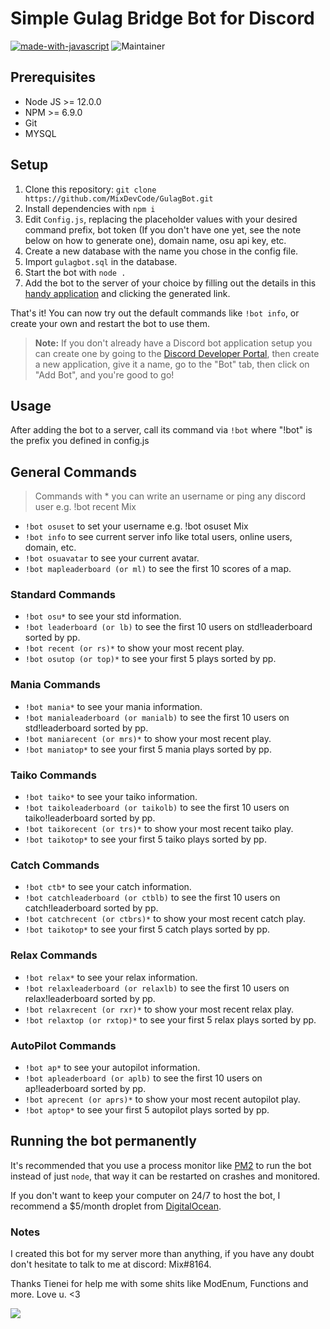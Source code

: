 # Simple Gulag Bridge Bot for Discord
[![made-with-javascript](https://img.shields.io/badge/Made%20with-JavaScript-1f425f.svg)](https://www.javascript.com)
![Maintainer](https://img.shields.io/badge/maintainer-Mix-blue)

## Prerequisites
 * Node JS >= 12.0.0
 * NPM >= 6.9.0
 * Git
 * MYSQL
 
## Setup
1. Clone this repository: `git clone https://github.com/MixDevCode/GulagBot.git`
2. Install dependencies with `npm i`
3. Edit `Config.js`, replacing the placeholder values with your desired command prefix, bot token (If you 
   don't have one yet, see the note below on how to generate one), domain name, osu api key, etc.
4. Create a new database with the name you chose in the config file.
5. Import `gulagbot.sql` in the database.
6. Start the bot with `node .`
7. Add the bot to the server of your choice by filling out the details in this 
   [handy application](https://discordapi.com/permissions.html#7168) and clicking the generated link.

That's it! You can now try out the default commands like `!bot info`, or create your own and restart the bot to use them.

>**Note:**
> If you don't already have a Discord bot application setup you can create one by going to the 
> [Discord Developer Portal](https://discord.com/developers/applications/me), then create a new application, give it a 
> name, go to the "Bot" tab, then click on "Add Bot", and you're good to go!


## Usage
After adding the bot to a server, call its command via `!bot` where "!bot" is the prefix you defined in config.js

## General Commands
> Commands with * you can write an username or ping any discord user e.g. !bot recent Mix

* `!bot osuset` to set your username e.g. !bot osuset Mix
* `!bot info` to see current server info like total users, online users, domain, etc.
* `!bot osuavatar` to see your current avatar.
* `!bot mapleaderboard (or ml)` to see the first 10 scores of a map.

### Standard Commands
* `!bot osu*` to see your std information.
* `!bot leaderboard (or lb)` to see the first 10 users on std!leaderboard sorted by pp.
* `!bot recent (or rs)*` to show your most recent play.
* `!bot osutop (or top)*` to see your first 5 plays sorted by pp.

### Mania Commands
* `!bot mania*` to see your mania information.
* `!bot manialeaderboard (or manialb)` to see the first 10 users on std!leaderboard sorted by pp.
* `!bot maniarecent (or mrs)*` to show your most recent play.
* `!bot maniatop*` to see your first 5 mania plays sorted by pp.

### Taiko Commands
* `!bot taiko*` to see your taiko information.
* `!bot taikoleaderboard (or taikolb)` to see the first 10 users on taiko!leaderboard sorted by pp.
* `!bot taikorecent (or trs)*` to show your most recent taiko play.
* `!bot taikotop*` to see your first 5 taiko plays sorted by pp.

### Catch Commands
* `!bot ctb*` to see your catch information.
* `!bot catchleaderboard (or ctblb)` to see the first 10 users on catch!leaderboard sorted by pp.
* `!bot catchrecent (or ctbrs)*` to show your most recent catch play.
* `!bot taikotop*` to see your first 5 catch plays sorted by pp.

### Relax Commands
* `!bot relax*` to see your relax information.
* `!bot relaxleaderboard (or relaxlb)` to see the first 10 users on relax!leaderboard sorted by pp.
* `!bot relaxrecent (or rxr)*` to show your most recent relax play.
* `!bot relaxtop (or rxtop)*` to see your first 5 relax plays sorted by pp.

### AutoPilot Commands
* `!bot ap*` to see your autopilot information.
* `!bot apleaderboard (or aplb)` to see the first 10 users on ap!leaderboard sorted by pp.
* `!bot aprecent (or aprs)*` to show your most recent autopilot play.
* `!bot aptop*` to see your first 5 autopilot plays sorted by pp.

## Running the bot permanently
It's recommended that you use a process monitor like [PM2](https://pm2.keymetrics.io/) to run the bot instead of 
just `node`, that way it can be restarted on crashes and monitored.

If you don't want to keep your computer on 24/7 to host the bot, I recommend a $5/month droplet from 
[DigitalOcean](https://m.do.co/c/b96f8bd70573).


### Notes
I created this bot for my server more than anything, if you have any doubt don't hesitate to talk to me at discord: Mix#8164.

Thanks Tienei for help me with some shits like ModEnum, Functions and more. Love u. <3

<img src="https://cdn.discordapp.com/attachments/879092238964101150/948843509685841950/unknown.png"></img>
